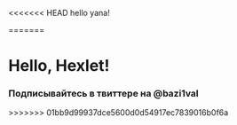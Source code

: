 <<<<<<< HEAD
hello yana!

=======

<h1>Hello, Hexlet!</h1>

<h3>Подписывайтесь в твиттере на @bazi1val</h3>
>>>>>>> 01bb9d99937dce5600d0d54917ec7839016b0f6a
